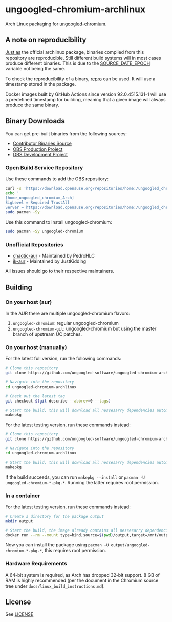 # ungoogled-chromium-archlinux

Arch Linux packaging for [ungoogled-chromium](//github.com/Eloston/ungoogled-chromium).

## A note on reproducibility

[Just as](https://reproducible.archlinux.org/api/v0/pkgs/list?name=chromium) the official archlinux package, binaries compiled
from this repository are reproducible. Still different build systems will in most cases produce different binaries. This is due to the
[SOURCE_DATE_EPOCH](https://reproducible-builds.org/docs/source-date-epoch/) variable not being the same.

To check the reproducibility of a binary, [repro](https://github.com/archlinux/archlinux-repro) can be used. It will use a timestamp stored in the package.

Docker images built by GitHub Actions since version 92.0.4515.131-1 will use a predefined timestamp for building, meaning that a given image will always produce
the same binary.

## Binary Downloads

You can get pre-built binaries from the following sources:

- [Contributor Binaries Source](//ungoogled-software.github.io/ungoogled-chromium-binaries/)
- [OBS Production Project](//build.opensuse.org/package/show/home:ungoogled_chromium/ungoogled-chromium-arch)
- [OBS Development Project](//build.opensuse.org/package/show/home:ungoogled_chromium:testing/ungoogled-chromium-arch)

### Open Build Service Repository

Use these commands to add the OBS repository:

```sh
curl -s 'https://download.opensuse.org/repositories/home:/ungoogled_chromium/Arch/x86_64/home_ungoogled_chromium_Arch.key' | sudo pacman-key -a -
echo '
[home_ungoogled_chromium_Arch]
SigLevel = Required TrustAll
Server = https://download.opensuse.org/repositories/home:/ungoogled_chromium/Arch/$arch' | sudo tee --append /etc/pacman.conf
sudo pacman -Sy
```

Use this command to install ungoogled-chromium:

```sh
sudo pacman -Sy ungoogled-chromium
```

### Unofficial Repositories

- [chaotic-aur](https://lonewolf.pedrohlc.com/chaotic-aur/) - Maintained by PedroHLC
- [jk-aur](https://github.com/jstkdng/aur) - Maintained by JustKidding

All issues should go to their respective maintainers.

## Building

### On your host (aur)

In the AUR there are multiple ungoogled-chromium flavors:

1. `ungoogled-chromium`: regular ungoogled-chromium
2. `ungoogled-chromium-git`: ungoogled-chromium but using the master branch of upstream UC patches.

### On your host (manually)

For the latest full version, run the following commands:

```sh
# Clone this repository
git clone https://github.com/ungoogled-software/ungoogled-chromium-archlinux

# Navigate into the repository
cd ungoogled-chromium-archlinux

# Check out the latest tag
git checkout $(git describe --abbrev=0 --tags)

# Start the build, this will download all nessesarry dependencies automatically
makepkg
```

For the latest testing version, run these commands instead:

```sh
# Clone this repository
git clone https://github.com/ungoogled-software/ungoogled-chromium-archlinux

# Navigate into the repository
cd ungoogled-chromium-archlinux

# Start the build, this will download all nessesarry dependencies automatically
makepkg
```

If the build succeeds, you can run `makepkg --install` or `pacman -U ungoogled-chromium-*.pkg.*`. Running the latter requires root permission.

### In a container

For the latest testing version, run these commands instead:

```sh
# Create a directory for the package output
mkdir output

# Start the build, the image already contains all nessesarry dependencies 
docker run --rm --mount type=bind,source=$(pwd)/output,target=/mnt/output ghcr.io/ungoogled-software/ungoogled-chromium-archlinux-testing:latest
```

Now you can install the package using `pacman -U output/ungoogled-chromium-*.pkg.*`, this requires root permission.

### Hardware Requirements

A 64-bit system is required, as Arch has dropped 32-bit support.
8 GB of RAM is highly recommended (per the document in the Chromium source tree under `docs/linux_build_instructions.md`).

## License

See [LICENSE](LICENSE)
